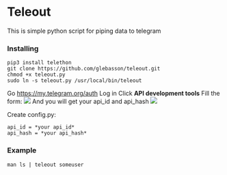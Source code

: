 # Teleout
This is simple python script for piping data to telegram

### Installing

```shell
pip3 install telethon
git clone https://github.com/glebasson/teleout.git
chmod +x teleout.py
sudo ln -s teleout.py /usr/local/bin/teleout

```

Go https://my.telegram.org/auth
Log in
Click **API development tools**
Fill the form:
![](https://pp.userapi.com/c851232/v851232611/df867/ZrXJ-3_X348.jpg)
And you will get your api_id and api_hash
![](https://pp.userapi.com/c851232/v851232611/df88e/JYpwSVVvUpY.jpg)

Create config.py:
```shell
api_id = *your api_id*
api_hash = *your api_hash*
```

### Example 
```shell
man ls | teleout someuser
```

